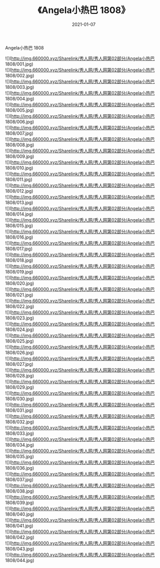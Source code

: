 ﻿---
layout: post
title:  《Angela小热巴 1808》
date:   2021-01-07
img: http://img.660000.xyz/Sharelink/秀人网/秀人网第02部分/Angela小热巴 1808/000.jpg
categories: [美女, 清纯, 唯美]
---

Angela小热巴 1808

  ![](http://img.660000.xyz/Sharelink/秀人网/秀人网第02部分/Angela小热巴 1808/001.jpg) <br> ![](http://img.660000.xyz/Sharelink/秀人网/秀人网第02部分/Angela小热巴 1808/002.jpg) <br> ![](http://img.660000.xyz/Sharelink/秀人网/秀人网第02部分/Angela小热巴 1808/003.jpg) <br> ![](http://img.660000.xyz/Sharelink/秀人网/秀人网第02部分/Angela小热巴 1808/004.jpg) <br> ![](http://img.660000.xyz/Sharelink/秀人网/秀人网第02部分/Angela小热巴 1808/005.jpg) <br> ![](http://img.660000.xyz/Sharelink/秀人网/秀人网第02部分/Angela小热巴 1808/006.jpg) <br> ![](http://img.660000.xyz/Sharelink/秀人网/秀人网第02部分/Angela小热巴 1808/007.jpg) <br> ![](http://img.660000.xyz/Sharelink/秀人网/秀人网第02部分/Angela小热巴 1808/008.jpg) <br> ![](http://img.660000.xyz/Sharelink/秀人网/秀人网第02部分/Angela小热巴 1808/009.jpg) <br> ![](http://img.660000.xyz/Sharelink/秀人网/秀人网第02部分/Angela小热巴 1808/010.jpg) <br> ![](http://img.660000.xyz/Sharelink/秀人网/秀人网第02部分/Angela小热巴 1808/011.jpg) <br> ![](http://img.660000.xyz/Sharelink/秀人网/秀人网第02部分/Angela小热巴 1808/012.jpg) <br> ![](http://img.660000.xyz/Sharelink/秀人网/秀人网第02部分/Angela小热巴 1808/013.jpg) <br> ![](http://img.660000.xyz/Sharelink/秀人网/秀人网第02部分/Angela小热巴 1808/014.jpg) <br> ![](http://img.660000.xyz/Sharelink/秀人网/秀人网第02部分/Angela小热巴 1808/015.jpg) <br> ![](http://img.660000.xyz/Sharelink/秀人网/秀人网第02部分/Angela小热巴 1808/016.jpg) <br> ![](http://img.660000.xyz/Sharelink/秀人网/秀人网第02部分/Angela小热巴 1808/017.jpg) <br> ![](http://img.660000.xyz/Sharelink/秀人网/秀人网第02部分/Angela小热巴 1808/018.jpg) <br> ![](http://img.660000.xyz/Sharelink/秀人网/秀人网第02部分/Angela小热巴 1808/019.jpg) <br> ![](http://img.660000.xyz/Sharelink/秀人网/秀人网第02部分/Angela小热巴 1808/020.jpg) <br> ![](http://img.660000.xyz/Sharelink/秀人网/秀人网第02部分/Angela小热巴 1808/021.jpg) <br> ![](http://img.660000.xyz/Sharelink/秀人网/秀人网第02部分/Angela小热巴 1808/022.jpg) <br> ![](http://img.660000.xyz/Sharelink/秀人网/秀人网第02部分/Angela小热巴 1808/023.jpg) <br> ![](http://img.660000.xyz/Sharelink/秀人网/秀人网第02部分/Angela小热巴 1808/024.jpg) <br> ![](http://img.660000.xyz/Sharelink/秀人网/秀人网第02部分/Angela小热巴 1808/025.jpg) <br> ![](http://img.660000.xyz/Sharelink/秀人网/秀人网第02部分/Angela小热巴 1808/026.jpg) <br> ![](http://img.660000.xyz/Sharelink/秀人网/秀人网第02部分/Angela小热巴 1808/027.jpg) <br> ![](http://img.660000.xyz/Sharelink/秀人网/秀人网第02部分/Angela小热巴 1808/028.jpg) <br> ![](http://img.660000.xyz/Sharelink/秀人网/秀人网第02部分/Angela小热巴 1808/029.jpg) <br> ![](http://img.660000.xyz/Sharelink/秀人网/秀人网第02部分/Angela小热巴 1808/030.jpg) <br> ![](http://img.660000.xyz/Sharelink/秀人网/秀人网第02部分/Angela小热巴 1808/031.jpg) <br> ![](http://img.660000.xyz/Sharelink/秀人网/秀人网第02部分/Angela小热巴 1808/032.jpg) <br> ![](http://img.660000.xyz/Sharelink/秀人网/秀人网第02部分/Angela小热巴 1808/033.jpg) <br> ![](http://img.660000.xyz/Sharelink/秀人网/秀人网第02部分/Angela小热巴 1808/034.jpg) <br> ![](http://img.660000.xyz/Sharelink/秀人网/秀人网第02部分/Angela小热巴 1808/035.jpg) <br> ![](http://img.660000.xyz/Sharelink/秀人网/秀人网第02部分/Angela小热巴 1808/036.jpg) <br> ![](http://img.660000.xyz/Sharelink/秀人网/秀人网第02部分/Angela小热巴 1808/037.jpg) <br> ![](http://img.660000.xyz/Sharelink/秀人网/秀人网第02部分/Angela小热巴 1808/038.jpg) <br> ![](http://img.660000.xyz/Sharelink/秀人网/秀人网第02部分/Angela小热巴 1808/039.jpg) <br> ![](http://img.660000.xyz/Sharelink/秀人网/秀人网第02部分/Angela小热巴 1808/040.jpg) <br> ![](http://img.660000.xyz/Sharelink/秀人网/秀人网第02部分/Angela小热巴 1808/041.jpg) <br> ![](http://img.660000.xyz/Sharelink/秀人网/秀人网第02部分/Angela小热巴 1808/042.jpg) <br> ![](http://img.660000.xyz/Sharelink/秀人网/秀人网第02部分/Angela小热巴 1808/043.jpg) <br> ![](http://img.660000.xyz/Sharelink/秀人网/秀人网第02部分/Angela小热巴 1808/044.jpg) <br>